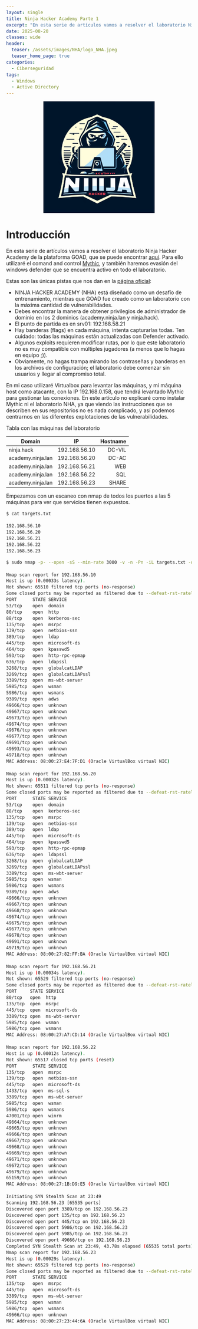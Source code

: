 ```yaml
---
layout: single
title: Ninja Hacker Academy Parte 1
excerpt: "En esta serie de artículos vamos a resolver el laboratorio Ninja Hacker Academy de la plataforma GOAD."
date: 2025-08-20
classes: wide
header:
  teaser: /assets/images/NHA/logo_NHA.jpeg
  teaser_home_page: true
categories:
  - Ciberseguridad
tags:
  - Windows
  - Active Directory
---
```



<p align="center">
  <img src="/assets/images/NHA/logo_NHA.jpeg" alt="Logo NHA" style="max-width:60%; height:auto;">
</p>



# Introducción
En esta serie de artículos vamos a resolver el laboratorio Ninja Hacker Academy de la plataforma GOAD, que se puede encontrar [aquí](https://orange-cyberdefense.github.io/GOAD/labs/NHA/). Para ello utilizaré el comand and control [Mythic](https://github.com/its-a-feature/Mythic), y también haremos evasión del windows defender que se encuentra activo en todo el laboratorio.

Estas son las únicas pistas que nos dan en la [página oficial](https://orange-cyberdefense.github.io/GOAD/labs/NHA/):

- NINJA HACKER ACADEMY (NHA) está diseñado como un desafío de entrenamiento, mientras que GOAD fue creado como un laboratorio con la máxima cantidad de vulnerabilidades.
- Debes encontrar la manera de obtener privilegios de administrador de dominio en los 2 dominios (academy.ninja.lan y ninja.hack).
- El punto de partida es en srv01: 192.168.58.21
- Hay banderas (flags) en cada máquina, intenta capturarlas todas. Ten cuidado: todas las máquinas están actualizadas con Defender activado.
- Algunos exploits requieren modificar rutas, por lo que este laboratorio no es muy compatible con múltiples jugadores (a menos que lo hagas en equipo ;)).
- Obviamente, no hagas trampa mirando las contraseñas y banderas en los archivos de configuración; el laboratorio debe comenzar sin usuarios y llegar al compromiso total.

En mi caso utilizaré Virtualbox para levantar las máquinas, y mi máquina host como atacante, con la IP 192.168.0.158, que tendrá levantado Mythic para gestionar las conexiones. En este artículo no explicaré como instalar Mythic ni el laboratorio NHA, ya que viendo las instrucciones que se describen en sus repositorios no es nada complicado, y así podemos centrarnos en las diferentes explotaciones de las vulnerabilidades.

Tabla con las máquinas del laboratorio

| Domain             |      IP       | Hostname |
|--------------------|:-------------:|---------:|
| ninja.hack         | 192.168.56.10 |   DC-VIL |
| academy.ninja.lan  | 192.168.56.20 |   DC-AC  |
| academy.ninja.lan  | 192.168.56.21 |    WEB   |
| academy.ninja.lan  | 192.168.56.22 |    SQL   |
| academy.ninja.lan  | 192.168.56.23 |   SHARE  |


Empezamos con un escaneo con nmap de todos los puertos a las 5 máquinas para ver que servicios tienen expuestos.

```bash
$ cat targets.txt

192.168.56.10
192.168.56.20
192.168.56.21
192.168.56.22
192.168.56.23
```

```bash
$ sudo nmap -p- --open -sS --min-rate 3000 -v -n -Pn -iL targets.txt -oA allPorts

Nmap scan report for 192.168.56.10
Host is up (0.00033s latency).
Not shown: 65510 filtered tcp ports (no-response)
Some closed ports may be reported as filtered due to --defeat-rst-ratelimit
PORT      STATE SERVICE
53/tcp    open  domain
80/tcp    open  http
88/tcp    open  kerberos-sec
135/tcp   open  msrpc
139/tcp   open  netbios-ssn
389/tcp   open  ldap
445/tcp   open  microsoft-ds
464/tcp   open  kpasswd5
593/tcp   open  http-rpc-epmap
636/tcp   open  ldapssl
3268/tcp  open  globalcatLDAP
3269/tcp  open  globalcatLDAPssl
3389/tcp  open  ms-wbt-server
5985/tcp  open  wsman
5986/tcp  open  wsmans
9389/tcp  open  adws
49666/tcp open  unknown
49667/tcp open  unknown
49673/tcp open  unknown
49674/tcp open  unknown
49676/tcp open  unknown
49677/tcp open  unknown
49691/tcp open  unknown
49693/tcp open  unknown
49718/tcp open  unknown
MAC Address: 08:00:27:E4:7F:D1 (Oracle VirtualBox virtual NIC)

Nmap scan report for 192.168.56.20
Host is up (0.00032s latency).
Not shown: 65511 filtered tcp ports (no-response)
Some closed ports may be reported as filtered due to --defeat-rst-ratelimit
PORT      STATE SERVICE
53/tcp    open  domain
88/tcp    open  kerberos-sec
135/tcp   open  msrpc
139/tcp   open  netbios-ssn
389/tcp   open  ldap
445/tcp   open  microsoft-ds
464/tcp   open  kpasswd5
593/tcp   open  http-rpc-epmap
636/tcp   open  ldapssl
3268/tcp  open  globalcatLDAP
3269/tcp  open  globalcatLDAPssl
3389/tcp  open  ms-wbt-server
5985/tcp  open  wsman
5986/tcp  open  wsmans
9389/tcp  open  adws
49666/tcp open  unknown
49667/tcp open  unknown
49668/tcp open  unknown
49674/tcp open  unknown
49675/tcp open  unknown
49677/tcp open  unknown
49678/tcp open  unknown
49691/tcp open  unknown
49719/tcp open  unknown
MAC Address: 08:00:27:82:FF:BA (Oracle VirtualBox virtual NIC)

Nmap scan report for 192.168.56.21
Host is up (0.00034s latency).
Not shown: 65529 filtered tcp ports (no-response)
Some closed ports may be reported as filtered due to --defeat-rst-ratelimit
PORT     STATE SERVICE
80/tcp   open  http
135/tcp  open  msrpc
445/tcp  open  microsoft-ds
3389/tcp open  ms-wbt-server
5985/tcp open  wsman
5986/tcp open  wsmans
MAC Address: 08:00:27:A7:CD:14 (Oracle VirtualBox virtual NIC)

Nmap scan report for 192.168.56.22
Host is up (0.00012s latency).
Not shown: 65517 closed tcp ports (reset)
PORT      STATE SERVICE
135/tcp   open  msrpc
139/tcp   open  netbios-ssn
445/tcp   open  microsoft-ds
1433/tcp  open  ms-sql-s
3389/tcp  open  ms-wbt-server
5985/tcp  open  wsman
5986/tcp  open  wsmans
47001/tcp open  winrm
49664/tcp open  unknown
49665/tcp open  unknown
49666/tcp open  unknown
49667/tcp open  unknown
49668/tcp open  unknown
49669/tcp open  unknown
49671/tcp open  unknown
49672/tcp open  unknown
49679/tcp open  unknown
65159/tcp open  unknown
MAC Address: 08:00:27:1B:D9:E5 (Oracle VirtualBox virtual NIC)

Initiating SYN Stealth Scan at 23:49
Scanning 192.168.56.23 [65535 ports]
Discovered open port 3389/tcp on 192.168.56.23
Discovered open port 135/tcp on 192.168.56.23
Discovered open port 445/tcp on 192.168.56.23
Discovered open port 5986/tcp on 192.168.56.23
Discovered open port 5985/tcp on 192.168.56.23
Discovered open port 49666/tcp on 192.168.56.23
Completed SYN Stealth Scan at 23:49, 43.78s elapsed (65535 total ports)
Nmap scan report for 192.168.56.23
Host is up (0.00029s latency).
Not shown: 65529 filtered tcp ports (no-response)
Some closed ports may be reported as filtered due to --defeat-rst-ratelimit
PORT      STATE SERVICE
135/tcp   open  msrpc
445/tcp   open  microsoft-ds
3389/tcp  open  ms-wbt-server
5985/tcp  open  wsman
5986/tcp  open  wsmans
49666/tcp open  unknown
MAC Address: 08:00:27:23:44:6A (Oracle VirtualBox virtual NIC)
```


